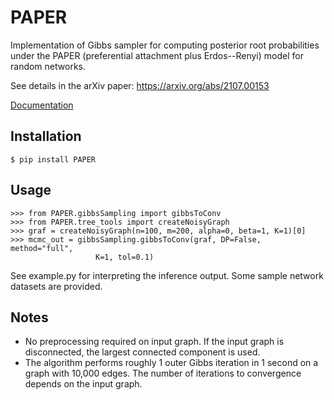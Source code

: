 PAPER
====

Implementation of Gibbs sampler for computing posterior root
probabilities under the PAPER (preferential attachment plus
Erdos--Renyi) model for random networks.

See details in the arXiv paper: https://arxiv.org/abs/2107.00153

[Documentation]

[Documentation]: https://nineisprime.github.io/PAPER/

Installation
-------------

	$ pip install PAPER


Usage
------

	>>> from PAPER.gibbsSampling import gibbsToConv
	>>> from PAPER.tree_tools import createNoisyGraph
	>>> graf = createNoisyGraph(n=100, m=200, alpha=0, beta=1, K=1)[0]
	>>> mcmc_out = gibbsSampling.gibbsToConv(graf, DP=False, method="full",
                       K=1, tol=0.1)
					   
See example.py for interpreting the inference output. Some sample
network datasets are provided.

Notes
------
* No preprocessing required on input graph. If the
  input graph is disconnected, the largest connected component is
  used.
* The algorithm
  performs roughly 1 outer Gibbs iteration in 1 second on a graph with
  10,000 edges. The number of iterations to convergence depends on the
  input graph.
